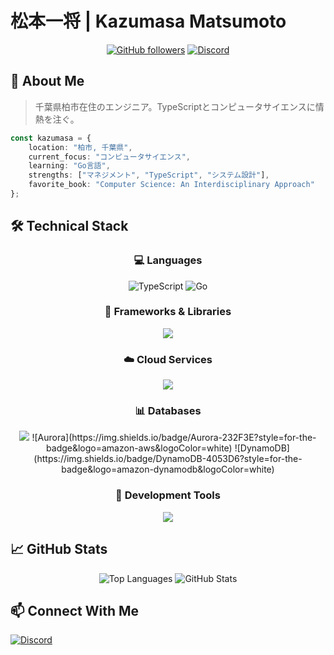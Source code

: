 # 松本一将 | Kazumasa Matsumoto

<div align="center">
  
[![GitHub followers](https://img.shields.io/github/followers/kazumasamatsumoto?style=social)](https://github.com/kazumasamatsumoto)
[![Discord](https://img.shields.io/badge/Discord-kazumasa2793-7289DA?logo=discord&logoColor=white)](https://discord.com/users/kazumasa2793)

</div>

## 👋 About Me 

> 千葉県柏市在住のエンジニア。TypeScriptとコンピュータサイエンスに情熱を注ぐ。

```typescript
const kazumasa = {
    location: "柏市, 千葉県",
    current_focus: "コンピュータサイエンス",
    learning: "Go言語",
    strengths: ["マネジメント", "TypeScript", "システム設計"],
    favorite_book: "Computer Science: An Interdisciplinary Approach"
};
```

## 🛠️ Technical Stack

<div align="center">

### 💻 Languages
![TypeScript](https://img.shields.io/badge/TypeScript-007ACC?style=for-the-badge&logo=typescript&logoColor=white)
![Go](https://img.shields.io/badge/Go-00ADD8?style=for-the-badge&logo=go&logoColor=white)

### 🚀 Frameworks & Libraries
<img src="https://skillicons.dev/icons?i=next,nest" />

### ☁️ Cloud Services
<img src="https://skillicons.dev/icons?i=aws,azure,firebase" />

### 📊 Databases
<img src="https://skillicons.dev/icons?i=mysql,postgresql" />
![Aurora](https://img.shields.io/badge/Aurora-232F3E?style=for-the-badge&logo=amazon-aws&logoColor=white)
![DynamoDB](https://img.shields.io/badge/DynamoDB-4053D6?style=for-the-badge&logo=amazon-dynamodb&logoColor=white)

### 🔧 Development Tools
<img src="https://skillicons.dev/icons?i=docker,git,github,vscode,figma" />

</div>

## 📈 GitHub Stats

<div align="center">
  
![Top Languages](https://github-readme-stats.vercel.app/api/top-langs?username=kazumasamatsumoto&show_icons=true&locale=en&layout=compact&theme=tokyonight)
![GitHub Stats](https://github-readme-stats.vercel.app/api?username=kazumasamatsumoto&show_icons=true&theme=tokyonight)

</div>

## 📫 Connect With Me
[![Discord](https://img.shields.io/badge/Discord-kazumasa2793-7289DA?style=for-the-badge&logo=discord&logoColor=white)](https://discord.com/users/kazumasa2793)
